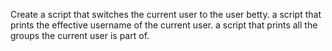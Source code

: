 Create a script that switches the current user to the user betty.
 a script that prints the effective username of the current user.
 a script that prints all the groups the current user is part of.
